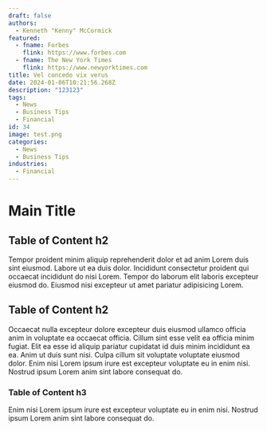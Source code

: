 ```yaml
---
draft: false
authors:
  - Kenneth "Kenny" McCormick
featured:
  - fname: Forbes
    flink: https://www.forbes.com
  - fname: The New York Times
    flink: https://www.newyorktimes.com
title: Vel concedo vix verus
date: 2024-01-06T10:21:56.268Z
description: "123123"
tags:
  - News
  - Business Tips
  - Financial
id: 34
image: test.png
categories:
  - News
  - Business Tips
industries:
  - Financial
---
```

# Main Title

## Table of Content h2
Tempor proident minim aliquip reprehenderit dolor et ad anim Lorem duis sint eiusmod. Labore ut ea duis dolor. Incididunt consectetur proident qui occaecat incididunt do nisi Lorem. Tempor do laborum elit laboris excepteur eiusmod do. Eiusmod nisi excepteur ut amet pariatur adipisicing Lorem.

## Table of Content h2

Occaecat nulla excepteur dolore excepteur duis eiusmod ullamco officia anim in voluptate ea occaecat officia. Cillum sint esse velit ea officia minim fugiat. Elit ea esse id aliquip pariatur cupidatat id duis minim incididunt ea ea. Anim ut duis sunt nisi. Culpa cillum sit voluptate voluptate eiusmod dolor. Enim nisi Lorem ipsum irure est excepteur voluptate eu in enim nisi. Nostrud ipsum Lorem anim sint labore consequat do.

### Table of Content h3

Enim nisi Lorem ipsum irure est excepteur voluptate eu in enim nisi. Nostrud ipsum Lorem anim sint labore consequat do.

